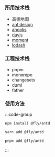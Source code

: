 ### 所用技术栈

- 高德地图
- [ant design](https://ant-design.antgroup.com/index-cn)
- [ahooks](https://ahooks.js.org/guide)
- [dayjs](https://dayjs.fenxianglu.cn)
- [moment](https://momentjs.com)
- [lodash](https://lodash.com/docs/4.17.15)

### 工程技术栈

- pnpm
- monorepo
- changesets
- dumi
- father

### 使用方法

:::code-group

```bash [npm]
npm install @fly/antd
```

```bash [yarn]
yarn add @fly/antd
```

```bash [pnpm]
pnpm add @fly/antd
```

:::
